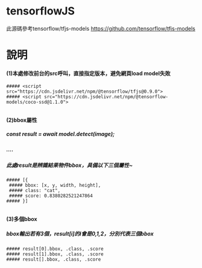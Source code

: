 # tensorflowJS
此源碼參考tensorflow/tfjs-models
https://github.com/tensorflow/tfjs-models

##

# 說明
#### (1)本處修改前台的src呼叫，直接指定版本，避免網頁load model失敗  
    ##### <script src="https://cdn.jsdelivr.net/npm/@tensorflow/tfjs@0.9.0">
    ##### <script src="https://cdn.jsdelivr.net/npm/@tensorflow-models/coco-ssd@1.1.0">
    
  ##
  
#### (2)bbox屬性
##### const result = await model.detect(image);
##### ....
##### 此處result是辨識結果物件bbox，具備以下三個屬性~
    ##### [{
     ##### bbox: [x, y, width, height],
     ##### class: "cat",
     ##### score: 0.8380282521247864
    ##### }]  

  
 ## 
  
#### (3)多個bbox
##### bbox輸出若有3個，result[i]的i會是0,1,2，分別代表三個bbox
    ##### result[0].bbox, .class, .score
    ##### result[1].bbox, .class, .score
    ##### result[].bbox, .class, .score
